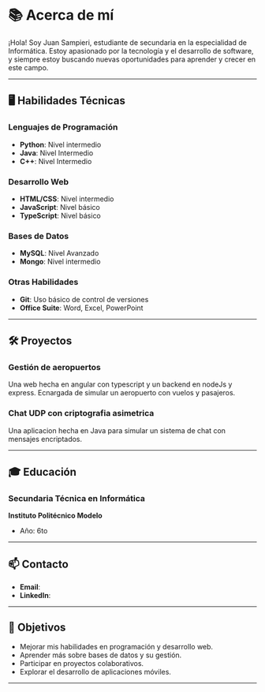 # 📚 Acerca de mí

¡Hola! Soy Juan Sampieri, estudiante de secundaria en la especialidad de Informática. Estoy apasionado por la tecnología y el desarrollo de software, y siempre estoy buscando nuevas oportunidades para aprender y crecer en este campo.

---

## 🖥️ Habilidades Técnicas

### Lenguajes de Programación
- **Python**: Nivel intermedio
- **Java**: Nivel Intermedio
- **C++**: Nivel Intermedio

### Desarrollo Web
- **HTML/CSS**: Nivel intermedio
- **JavaScript**: Nivel básico
- **TypeScript**: Nivel básico

### Bases de Datos
- **MySQL**: Nivel Avanzado
- **Mongo**: Nivel intermedio

### Otras Habilidades
- **Git**: Uso básico de control de versiones
- **Office Suite**: Word, Excel, PowerPoint

---

## 🛠️ Proyectos

### Gestión de aeropuertos
Una web hecha en angular con typescript y un backend en nodeJs y express. Ecnargada de simular un aeropuerto con vuelos y pasajeros.

### Chat UDP con criptografia asimetrica
Una aplicacion hecha en Java para simular un sistema de chat con mensajes encriptados.

---

## 🎓 Educación

### Secundaria Técnica en Informática
**Instituto Politécnico Modelo**
- Año: 6to

---

## 📫 Contacto

- **Email**: 
- **LinkedIn**: 

---

## 🚀 Objetivos

- Mejorar mis habilidades en programación y desarrollo web.
- Aprender más sobre bases de datos y su gestión.
- Participar en proyectos colaborativos.
- Explorar el desarrollo de aplicaciones móviles.

---
